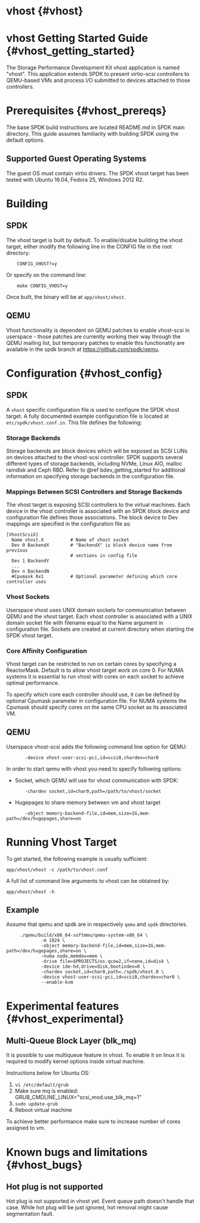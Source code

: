 # vhost {#vhost}

# vhost Getting Started Guide {#vhost_getting_started}

The Storage Performance Development Kit vhost application is named "vhost".
This application extends SPDK to present virtio-scsi controllers to QEMU-based
VMs and process I/O submitted to devices attached to those controllers.

# Prerequisites {#vhost_prereqs}

The base SPDK build instructions are located README.md in SPDK main directory.
This guide assumes familiarity with building SPDK using the default options.

## Supported Guest Operating Systems
The guest OS must contain virtio drivers. The SPDK vhost target has been tested
with Ubuntu 16.04, Fedora 25, Windows 2012 R2.

# Building

## SPDK
The vhost target is built by default.  To enable/disable building the vhost
target, either modify the following line in the CONFIG file in the root directory:

~~~
    CONFIG_VHOST?=y
~~~

Or specify on the command line:

~~~
    make CONFIG_VHOST=y
~~~

Once built, the binary will be at `app/vhost/vhost`.

## QEMU

Vhost functionality is dependent on QEMU patches to enable vhost-scsi in
userspace - those patches are currently working their way through the QEMU
mailing list, but temporary patches to enable this functionality are available
in the spdk branch at https://github.com/spdk/qemu.

# Configuration {#vhost_config}

## SPDK
A `vhost` specific configuration file is used to configure the SPDK vhost
target.  A fully documented example configuration file is located at
`etc/spdk/vhost.conf.in`.  This file defines the following:

### Storage Backends
Storage backends are block devices which will be exposed as SCSI LUNs on
devices attached to the vhost-scsi controller.  SPDK supports several different
types of storage backends, including NVMe, Linux AIO, malloc ramdisk and Ceph
RBD.  Refer to @ref bdev_getting_started for additional information on
specifying storage backends in the configuration file.

### Mappings Between SCSI Controllers and Storage Backends
The vhost target is exposing SCSI controllers to the virtual machines.
Each device in the vhost controller is associated with an SPDK block device and
configuration file defines those associations.  The block device to Dev mappings
are specified in the configuration file as:

~~~
[VhostScsiX]
  Name vhost.X          # Name of vhost socket
  Dev 0 BackendX        # "BackendX" is block device name from previous
                        # sections in config file
  Dev 1 BackendY
  ...
  Dev n BackendN
  #Cpumask 0x1          # Optional parameter defining which core controller uses

~~~

### Vhost Sockets
Userspace vhost uses UNIX domain sockets for communication between QEMU
and the vhost target.  Each vhost controller is associated with a UNIX domain
socket file with filename equal to the Name argument in configuration file.
Sockets are created at current directory when starting the SPDK vhost target.

### Core Affinity Configuration
Vhost target can be restricted to run on certain cores by specifying a ReactorMask.
Default is to allow vhost target work on core 0. For NUMA systems it is essential
to run vhost with cores on each socket to achieve optimal performance.

To specify which core each controller should use, it can be defined by optional
Cpumask parameter in configuration file.  For NUMA systems the Cpumask should
specify cores on the same CPU socket as its associated VM.

## QEMU

Userspace vhost-scsi adds the following command line option for QEMU:
~~~
       -device vhost-user-scsi-pci,id=scsi0,chardev=char0
~~~

In order to start qemu with vhost you need to specify following options:

 - Socket, which QEMU will use for vhost communication with SPDK:
~~~
       -chardev socket,id=char0,path=/path/to/vhost/socket
~~~

 - Hugepages to share memory between vm and vhost target
~~~
       -object memory-backend-file,id=mem,size=1G,mem-path=/dev/hugepages,share=on
~~~

# Running Vhost Target
To get started, the following example is usually sufficient:
~~~
app/vhost/vhost -c /path/to/vhost.conf
~~~

A full list of command line arguments to vhost can be obtained by:
~~~
app/vhost/vhost -h
~~~


## Example
Assume that qemu and spdk are in respectively `qemu` and `spdk` directories.
~~~
     ./qemu/build/x86_64-softmmu/qemu-system-x86_64 \
             -m 1024 \
             -object memory-backend-file,id=mem,size=1G,mem-path=/dev/hugepages,share=on \
             -numa node,memdev=mem \
             -drive file=$PROJECTS/os.qcow2,if=none,id=disk \
             -device ide-hd,drive=disk,bootindex=0 \
             -chardev socket,id=char0,path=./spdk/vhost.0 \
             -device vhost-user-scsi-pci,id=scsi0,chardev=char0 \
             --enable-kvm
~~~

# Experimental features {#vhost_experimental}

## Multi-Queue Block Layer (blk_mq)
It is possible to use multiqueue feature in vhost.
To enable it on linux it is required to modify kernel options inside
virtual machine.

Instructions below for Ubuntu OS:
1. `vi /etc/default/grub`
2. Make sure mq is enabled:
GRUB_CMDLINE_LINUX="scsi_mod.use_blk_mq=1"
3. `sudo update-grub`
4. Reboot virtual machine

To achieve better performance make sure to increase number of cores
assigned to vm.

# Known bugs and limitations {#vhost_bugs}

## Hot plug is not supported
Hot plug is not supported in vhost yet. Event queue path doesn't handle that
case. While hot plug will be just ignored, hot removal might cause segmentation
fault.

